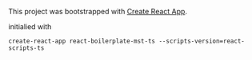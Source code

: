This project was bootstrapped with [Create React App](https://github.com/facebookincubator/create-react-app).

initialied with
```
create-react-app react-boilerplate-mst-ts --scripts-version=react-scripts-ts
```

